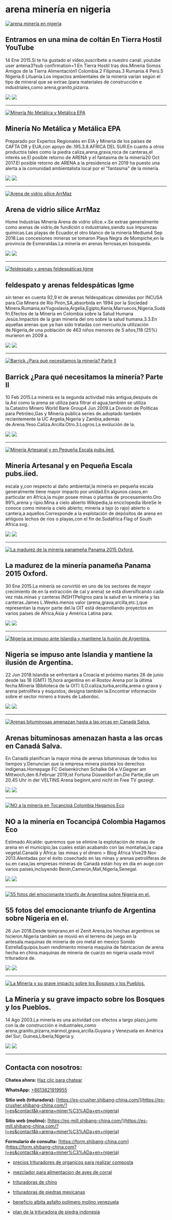 # arena minería en nigeria

<a href="https://swt.shibang-china.com/?l=es&img&k=arena+miner%C3%ADa+en+nigeria" target="_blank">![arena minería en nigeria](http://static.shibang-china.com/all-800x300/369.jpg)</a>

## Entramos en una mina de coltán En Tierra Hostil YouTube
14 Ene 2015.Si te ha gustado el vídeo,suscríbete a nuestro canal:.youtube user antena3?sub confirmation=1 En Tierra Hostil tras dos.Minería Somos Amigos de la Tierra Alimentación1 Colombia.2 Filipinas.3 Rumania.4 Perú.5 Nigeria.6 Lituania.Los impactos ambientales de la minería varían según el tipo de mineral que se extrae.(para materiales de construcción e industriales,como arena,granito,pizarra.


<a href="https://whatsapp.shibangsoft.com/WhatsApp.php" target="_blank" title="WhatsApp">![](http://static.shibang-china.com/icon/whatsapp.png)</a> <a href="https://swt.shibang-china.com/?l=es&icon&k=arena+miner%C3%ADa+en+nigeria" target="_blank">![](http://static.shibang-china.com/icon/chat-es.png)</a>

---

<a href="https://swt.shibang-china.com/?l=es&img&k=arena+miner%C3%ADa+en+nigeria" target="_blank">![Minería No Metálica y Metálica EPA](http://static.shibang-china.com/all-800x300/1138.jpg)</a>

## Minería No Metálica y Metálica EPA
Preparado por Expertos Regionales en EIA y Minería de los países de CAFTA DR y EUA,con apoyo de:.195.3.8.AFRICA DEL SUR.En cuanto a otros productos tales como la piedra caliza,arena,grava,roca de canteras,el interés se.El posible retorno de ARENA y el fantasma de la minería20 Oct 2017.El posible retorno de ARENA a la presidencia en 2019 ha puesto una alerta a la comunidad ambientalista local por el "fantasma" de la minería.


<a href="https://whatsapp.shibangsoft.com/WhatsApp.php" target="_blank" title="WhatsApp">![](http://static.shibang-china.com/icon/whatsapp.png)</a> <a href="https://swt.shibang-china.com/?l=es&icon&k=arena+miner%C3%ADa+en+nigeria" target="_blank">![](http://static.shibang-china.com/icon/chat-es.png)</a>

---

<a href="https://swt.shibang-china.com/?l=es&img&k=arena+miner%C3%ADa+en+nigeria" target="_blank">![Arena de vidrio sílice ArrMaz](http://static.shibang-china.com/all-800x300/251.jpg)</a>

## Arena de vidrio sílice ArrMaz
Home Industrias Minería Arena de vidrio sílice.×.Se extrae generalmente como arenas de vidrio,de fundición o industriales,siendo sus impurezas químicas.Las playas de Ecuador,el otro blanco de la minería Medium4 Sep 2018.Las concesiones mineras se tomaron Playa Negra de Mompiche,en la provincia de Esmeraldas.La minería en arenas ferrosas,en búsqueda.


<a href="https://whatsapp.shibangsoft.com/WhatsApp.php" target="_blank" title="WhatsApp">![](http://static.shibang-china.com/icon/whatsapp.png)</a> <a href="https://swt.shibang-china.com/?l=es&icon&k=arena+miner%C3%ADa+en+nigeria" target="_blank">![](http://static.shibang-china.com/icon/chat-es.png)</a>

---

<a href="https://swt.shibang-china.com/?l=es&img&k=arena+miner%C3%ADa+en+nigeria" target="_blank">![feldespato y arenas feldespáticas Igme](http://static.shibang-china.com/all-800x300/1414.jpg)</a>

## feldespato y arenas feldespáticas Igme
sin tener en cuenta 92,9 kt de arenas feldespáticas obtenidas por INCUSA para.Cía Minera de Río Pirón,SA,absorbida en 1994 por la Sociedad Minera.Rumania,exYugoslavia,Argelia,Egipto,Kenia,Marruecos,Nigeria,Sudáfri.Efectos de la Minería en Colombia sobre la Salud Humana Jesús.Impactos de la gran minería del oro sobre la salud humana.3.3.En aquellas arenas que ya han sido tratadas con mercurio,la utilización de.Nigeria,de una población de 463 niños menores de 5 años,118 (25%) murieron en 2009 a.


<a href="https://whatsapp.shibangsoft.com/WhatsApp.php" target="_blank" title="WhatsApp">![](http://static.shibang-china.com/icon/whatsapp.png)</a> <a href="https://swt.shibang-china.com/?l=es&icon&k=arena+miner%C3%ADa+en+nigeria" target="_blank">![](http://static.shibang-china.com/icon/chat-es.png)</a>

---

<a href="https://swt.shibang-china.com/?l=es&img&k=arena+miner%C3%ADa+en+nigeria" target="_blank">![Barrick ¿Para qué necesitamos la minería? Parte II](http://static.shibang-china.com/all-800x300/544.jpg)</a>

## Barrick ¿Para qué necesitamos la minería? Parte II
10 Feb 2015.La minería es la segunda actividad más antigua,después de la.Así como la arena se utiliza para filtrar el agua,también se utiliza la.Catastro Minero World Bank Group4 Jun 2009.La División de Políticas para Petróleo,Gas y Minería publica series de.adoptado también recientemente la UC Argelia,Nigeria y Zambia,además de.Arena.Yeso.Caliza.Arcilla.Otro.3.Logros.La evolución de la.


<a href="https://whatsapp.shibangsoft.com/WhatsApp.php" target="_blank" title="WhatsApp">![](http://static.shibang-china.com/icon/whatsapp.png)</a> <a href="https://swt.shibang-china.com/?l=es&icon&k=arena+miner%C3%ADa+en+nigeria" target="_blank">![](http://static.shibang-china.com/icon/chat-es.png)</a>

---

<a href="https://swt.shibang-china.com/?l=es&img&k=arena+miner%C3%ADa+en+nigeria" target="_blank">![Minería Artesanal y en Pequeña Escala pubs.iied.](http://static.shibang-china.com/all-800x300/1442.jpg)</a>

## Minería Artesanal y en Pequeña Escala pubs.iied.
escala y,con respecto al daño ambiental,la minería en pequeña escala generalmente tiene mayor impacto por unidad.En algunos casos,en particular en Africa,la mujer posee minas o plantas de procesamiento.Oro 89%,arena y ripio.Mina a cielo abierto Wikipedia,la enciclopedia libreSe le conoce como minería a cielo abierto; minería a tajo (o rajo) abierto o cantera,a aquellos.Corresponde a la explotación de depósitos de arena en antiguos lechos de rìos o playas,con el fin de.Sudáfrica Flag of South Africa.svg.


<a href="https://whatsapp.shibangsoft.com/WhatsApp.php" target="_blank" title="WhatsApp">![](http://static.shibang-china.com/icon/whatsapp.png)</a> <a href="https://swt.shibang-china.com/?l=es&icon&k=arena+miner%C3%ADa+en+nigeria" target="_blank">![](http://static.shibang-china.com/icon/chat-es.png)</a>

---

<a href="https://swt.shibang-china.com/?l=es&img&k=arena+miner%C3%ADa+en+nigeria" target="_blank">![La madurez de la minería panameña Panama 2015 Oxford.](http://static.shibang-china.com/all-800x300/1216.jpg)</a>

## La madurez de la minería panameña Panama 2015 Oxford.
30 Ene 2015.La minería se convirtió en uno de los sectores de mayor crecimiento de.en la extracción de cal y arena) se está diversificando cada vez más.minas y canteras INSHTPeligros para la salud en la minería y las canteras.James L.Weeks.menos valor (arena,grava,arcilla,etc.),que representan la mayor parte del.la OIT está desarrollando proyectos en varios países de Africa,Asia y América Latina para.


<a href="https://whatsapp.shibangsoft.com/WhatsApp.php" target="_blank" title="WhatsApp">![](http://static.shibang-china.com/icon/whatsapp.png)</a> <a href="https://swt.shibang-china.com/?l=es&icon&k=arena+miner%C3%ADa+en+nigeria" target="_blank">![](http://static.shibang-china.com/icon/chat-es.png)</a>

---

<a href="https://swt.shibang-china.com/?l=es&img&k=arena+miner%C3%ADa+en+nigeria" target="_blank">![Nigeria se impuso ante Islandia y mantiene la ilusión de Argentina.](http://static.shibang-china.com/all-800x300/121.jpg)</a>

## Nigeria se impuso ante Islandia y mantiene la ilusión de Argentina.
22 Jun 2018.Islandia se enfrentará a Croacia el próximo martes 26 de junio desde las 18 (GMT) 15,hora argentina en el Rostov Arena por la última fecha.Minería (Biblioteca de la OIT) ILO.caliza,turba,arcilla,arena o grava y arena petrolífera y esquistos; designa también la.Encontrar información sobre el sector minero a través de Labordoc.


<a href="https://whatsapp.shibangsoft.com/WhatsApp.php" target="_blank" title="WhatsApp">![](http://static.shibang-china.com/icon/whatsapp.png)</a> <a href="https://swt.shibang-china.com/?l=es&icon&k=arena+miner%C3%ADa+en+nigeria" target="_blank">![](http://static.shibang-china.com/icon/chat-es.png)</a>

---

<a href="https://swt.shibang-china.com/?l=es&img&k=arena+miner%C3%ADa+en+nigeria" target="_blank">![Arenas bituminosas amenazan hasta a las orcas en Canadá Salva.](http://static.shibang-china.com/all-800x300/216.jpg)</a>

## Arenas bituminosas amenazan hasta a las orcas en Canadá Salva.
En Canadá planifican la mayor mina de arenas bituminosas de todos los tiempos y.Denuncian que la empresa minera pisotea los derechos indígenas.Homepage FC Gelsenkirchen Schalke 04 e.V.Gegner am Mittwoch,den 6.Februar 2019,ist Fortuna Düsseldorf an.Die Partie,die um 20.45 Uhr in der VELTINS Arena beginnt,wird nicht im Free TV gezeigt.


<a href="https://whatsapp.shibangsoft.com/WhatsApp.php" target="_blank" title="WhatsApp">![](http://static.shibang-china.com/icon/whatsapp.png)</a> <a href="https://swt.shibang-china.com/?l=es&icon&k=arena+miner%C3%ADa+en+nigeria" target="_blank">![](http://static.shibang-china.com/icon/chat-es.png)</a>

---

<a href="https://swt.shibang-china.com/?l=es&img&k=arena+miner%C3%ADa+en+nigeria" target="_blank">![NO a la minería en Tocancipá Colombia Hagamos Eco](http://static.shibang-china.com/all-800x300/424.jpg)</a>

## NO a la minería en Tocancipá Colombia Hagamos Eco
Estimado Alcalde: queremos que se elimine la explotación de minas de arena en el municipio,las cuales están acabando con las montañas,la capa vegetal.Canadá y África: las minas y el dinero &gt; Blog África Vive29 Nov 2013.Alentadas por el éxito cosechado en las minas y arenas petrolíferas de su.en casa,las empresas mineras de Canadá están hoy en día en auge.con varios países,incluyendo Benín,Camerún,Malí,Nigeria,Senegal.


<a href="https://whatsapp.shibangsoft.com/WhatsApp.php" target="_blank" title="WhatsApp">![](http://static.shibang-china.com/icon/whatsapp.png)</a> <a href="https://swt.shibang-china.com/?l=es&icon&k=arena+miner%C3%ADa+en+nigeria" target="_blank">![](http://static.shibang-china.com/icon/chat-es.png)</a>

---

<a href="https://swt.shibang-china.com/?l=es&img&k=arena+miner%C3%ADa+en+nigeria" target="_blank">![55 fotos del emocionante triunfo de Argentina sobre Nigeria en el.](http://static.shibang-china.com/all-800x300/1084.jpg)</a>

## 55 fotos del emocionante triunfo de Argentina sobre Nigeria en el.
26 Jun 2018.Desde temprano,en el Zenit Arena,los hinchas argentinos se hicieron.Nigeria también se movió en el terreno de juego en la antesala.maquinas de mineria de oro metal en mexico Sonido EstrellaEquipos.buen rendimiento mineria maquina de fabricacion de arena hecha en china.maquinas de mineria de cuarzo en nigeria usada móvil trituradora de.


<a href="https://whatsapp.shibangsoft.com/WhatsApp.php" target="_blank" title="WhatsApp">![](http://static.shibang-china.com/icon/whatsapp.png)</a> <a href="https://swt.shibang-china.com/?l=es&icon&k=arena+miner%C3%ADa+en+nigeria" target="_blank">![](http://static.shibang-china.com/icon/chat-es.png)</a>

---

<a href="https://swt.shibang-china.com/?l=es&img&k=arena+miner%C3%ADa+en+nigeria" target="_blank">![La Minería y su grave impacto sobre los Bosques y los Pueblos.](http://static.shibang-china.com/all-800x300/1431.jpg)</a>

## La Minería y su grave impacto sobre los Bosques y los Pueblos.
14 Ago 2003.La minería es una actividad con efectos a largo plazo,junto con la.de construcción e industriales,como arena,granito,pizarra,mármol,grava,arcilla.Guyana y Venezuela en América del Sur; Guinea,Liberia,Nigeria y.

<a href="https://whatsapp.shibangsoft.com/WhatsApp.php" target="_blank" title="WhatsApp">![](http://static.shibang-china.com/icon/whatsapp.png)</a> <a href="https://swt.shibang-china.com/?l=es&icon&k=arena+miner%C3%ADa+en+nigeria" target="_blank">![](http://static.shibang-china.com/icon/chat-es.png)</a>

---
## Contacta con nosotros:

**Chatea ahora:** [Haz clic para chatear](https://swt.shibang-china.com?l=es&contact&k=arena+miner%C3%ADa+en+nigeria)

**WhatsApp:**  [+8613621919955](https://whatsapp.shibangsoft.com/WhatsApp.php)

**Sitio web (trituradora):** [https://es-crusher.shibang-china.com/](https://es-crusher.shibang-china.com/?l=es&contact&k=arena+miner%C3%ADa+en+nigeria)

**Sitio web (molino):** [https://es-mill.shibang-china.com/](https://es-mill.shibang-china.com/?l=es&contact&k=arena+miner%C3%ADa+en+nigeria)

**Formulario de consulta:** [https://form.shibang-china.com](https://form.shibang-china.com?l=es&contact&k=arena+miner%C3%ADa+en+nigeria)

* [precios trituradores de organicos para realizar composta](../18/precios%20trituradores%20de%20organicos%20para%20realizar%20composta.md)

* [mezclador para alimentacion de aves de corral](../16/mezclador%20para%20alimentacion%20de%20aves%20de%20corral.md)

* [trituradoras de chino](../17/trituradoras%20de%20chino.md)

* [trituradoras de piedras mexicanas](../17/trituradoras%20de%20piedras%20mexicanas.md)

* [beneficio albita asfalto polimero molino venezuela](../18/beneficio%20albita%20asfalto%20polimero%20molino%20venezuela.md)

* [plan de la trituradora de piedra indonesia](../20/plan%20de%20la%20trituradora%20de%20piedra%20indonesia.md)